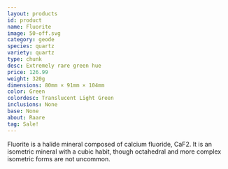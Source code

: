 ```yaml
---
layout: products
id: product
name: Fluorite
image: 50-off.svg
category: geode
species: quartz
variety: quartz
type: chunk
desc: Extremely rare green hue
price: 126.99
weight: 320g
dimensions: 80mm × 91mm × 104mm
color: Green
colordesc: Translucent Light Green
inclusions: None
base: None
about: Raare
tag: Sale!
---
```


Fluorite is a halide mineral composed of calcium fluoride, CaF2. It is an isometric mineral with a cubic habit, though octahedral and more complex isometric forms are not uncommon.